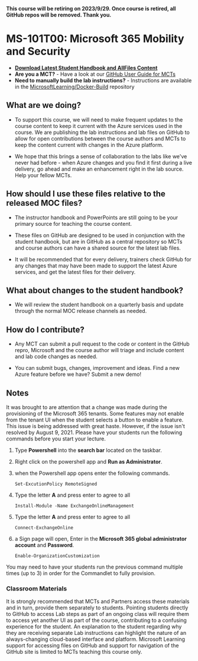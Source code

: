 **This course will be retiring on  **2023/9/29**.  Once course is retired, all GitHub repos will be removed. Thank you.**

# MS-101T00: Microsoft 365 Mobility and Security

- **[Download Latest Student Handbook and AllFiles Content](../../releases/latest)**
- **Are you a MCT?** - Have a look at our [GitHub User Guide for MCTs](https://microsoftlearning.github.io/MCT-User-Guide/)
- **Need to manually build the lab instructions?** - Instructions are available in the [MicrosoftLearning/Docker-Build](https://github.com/MicrosoftLearning/Docker-Build) repository

## What are we doing?

- To support this course, we will need to make frequent updates to the course content to keep it current with the Azure services used in the course.  We are publishing the lab instructions and lab files on GitHub to allow for open contributions between the course authors and MCTs to keep the content current with changes in the Azure platform.

- We hope that this brings a sense of collaboration to the labs like we've never had before - when Azure changes and you find it first during a live delivery, go ahead and make an enhancement right in the lab source.  Help your fellow MCTs.

## How should I use these files relative to the released MOC files?

- The instructor handbook and PowerPoints are still going to be your primary source for teaching the course content.

- These files on GitHub are designed to be used in conjunction with the student handbook, but are in GitHub as a central repository so MCTs and course authors can have a shared source for the latest lab files.

- It will be recommended that for every delivery, trainers check GitHub for any changes that may have been made to support the latest Azure services, and get the latest files for their delivery.

## What about changes to the student handbook?

- We will review the student handbook on a quarterly basis and update through the normal MOC release channels as needed.

## How do I contribute?

- Any MCT can submit a pull request to the code or content in the GitHub repro, Microsoft and the course author will triage and include content and lab code changes as needed.

- You can submit bugs, changes, improvement and ideas.  Find a new Azure feature before we have?  Submit a new demo!

## Notes

It was brought to are attention that a change was made during the provisioning of the Microsoft 365 tenants. Some features may not enable from the tenant UI when the student selects a button to enable a feature. This issue is being addressed with great haste. However, if the issue isn't resolved by August 9, 2021. Please have your students run the following commands before you start your lecture. 

1. Type **Powershell** into the **search bar** located on the taskbar. 
2. Right click on the powershell app and **Run as Administrator**.
3. when the Powershell app opens enter the following commands. 
       
       Set-ExcutionPolicy RemoteSigned
       
4. Type the letter **A** and press enter to agree to all 
       
       Install-Module -Name ExchangeOnlineManagement
       
5. Type the letter **A** and press enter to agree to all 
       
       Connect-ExchangeOnline
       
6. a Sign page will open, Enter in the **Microsoft 365 global administrator account** and **Password**.
       
       Enable-OrganizationCustomization
 
 You may need to have your students run the previous command multiple times (up to 3) in order for the Commandlet to fully provision.


### Classroom Materials

It is strongly recommended that MCTs and Partners access these materials and in turn, provide them separately to students.  Pointing students directly to GitHub to access Lab steps as part of an ongoing class will require them to access yet another UI as part of the course, contributing to a confusing experience for the student. An explanation to the student regarding why they are receiving separate Lab instructions can highlight the nature of an always-changing cloud-based interface and platform. Microsoft Learning support for accessing files on GitHub and support for navigation of the GitHub site is limited to MCTs teaching this course only.
